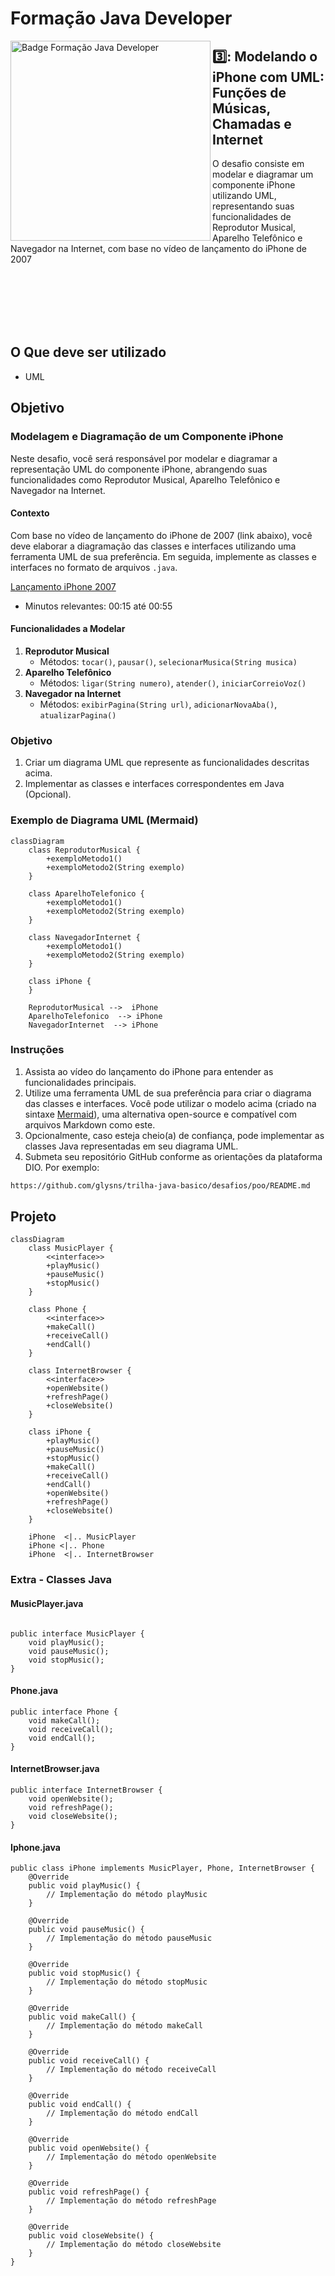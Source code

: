 # Formação Java Developer

<img align="left" height="320rem" alt="Badge Formação Java Developer" src="https://hermes.dio.me/tracks/da6041a9-80ef-409e-bd50-5e7be4dfadf6.png"/>

## 3️⃣: Modelando o iPhone com UML: Funções de Músicas, Chamadas e Internet
O desafio consiste em modelar e diagramar um componente iPhone utilizando UML, representando suas funcionalidades de Reprodutor Musical, Aparelho Telefônico e Navegador na Internet, com base no vídeo de lançamento do iPhone de 2007

<br><br><br><br><br>

## O Que deve ser utilizado

+ UML

## Objetivo

### Modelagem e Diagramação de um Componente iPhone

Neste desafio, você será responsável por modelar e diagramar a representação UML do componente iPhone, abrangendo suas funcionalidades como Reprodutor Musical, Aparelho Telefônico e Navegador na Internet.

#### Contexto
Com base no vídeo de lançamento do iPhone de 2007 (link abaixo), você deve elaborar a diagramação das classes e interfaces utilizando uma ferramenta UML de sua preferência. Em seguida, implemente as classes e interfaces no formato de arquivos `.java`.

[Lançamento iPhone 2007](https://www.youtube.com/watch?v=9ou608QQRq8)
- Minutos relevantes: 00:15 até 00:55

#### Funcionalidades a Modelar
1. **Reprodutor Musical**
   - Métodos: `tocar()`, `pausar()`, `selecionarMusica(String musica)`
2. **Aparelho Telefônico**
   - Métodos: `ligar(String numero)`, `atender()`, `iniciarCorreioVoz()`
3. **Navegador na Internet**
   - Métodos: `exibirPagina(String url)`, `adicionarNovaAba()`, `atualizarPagina()`

### Objetivo
1. Criar um diagrama UML que represente as funcionalidades descritas acima.
2. Implementar as classes e interfaces correspondentes em Java (Opcional).

### Exemplo de Diagrama UML (Mermaid)
```mermaid
classDiagram
    class ReprodutorMusical {
        +exemploMetodo1()
        +exemploMetodo2(String exemplo)
    }

    class AparelhoTelefonico {
        +exemploMetodo1()
        +exemploMetodo2(String exemplo)
    }

    class NavegadorInternet {
        +exemploMetodo1()
        +exemploMetodo2(String exemplo)
    }

    class iPhone {
    }

    ReprodutorMusical -->  iPhone
    AparelhoTelefonico  --> iPhone
    NavegadorInternet  --> iPhone
```

### Instruções
1. Assista ao vídeo do lançamento do iPhone para entender as funcionalidades principais.
2. Utilize uma ferramenta UML de sua preferência para criar o diagrama das classes e interfaces. Você pode utilizar o modelo acima (criado na sintaxe [Mermaid](https://mermaid.js.org/)), uma alternativa open-source e compatível com arquivos Markdown como este.
3. Opcionalmente, caso esteja cheio(a) de confiança, pode implementar as classes Java representadas em seu diagrama UML.
4. Submeta seu repositório GitHub conforme as orientações da plataforma DIO. Por exemplo:

```bash
https://github.com/glysns/trilha-java-basico/desafios/poo/README.md
```` 


## Projeto

```mermaid
classDiagram
    class MusicPlayer {
        <<interface>>
        +playMusic()
        +pauseMusic()
        +stopMusic()
    }

    class Phone {
        <<interface>>
        +makeCall()
        +receiveCall()
        +endCall()
    }

    class InternetBrowser {
        <<interface>>
        +openWebsite()
        +refreshPage()
        +closeWebsite()
    }

    class iPhone {
        +playMusic()
        +pauseMusic()
        +stopMusic()
        +makeCall()
        +receiveCall()
        +endCall()
        +openWebsite()
        +refreshPage()
        +closeWebsite()
    }

    iPhone  <|.. MusicPlayer
    iPhone <|.. Phone
    iPhone  <|.. InternetBrowser

```

### Extra - Classes Java

#### MusicPlayer.java

```

public interface MusicPlayer {
    void playMusic();
    void pauseMusic();
    void stopMusic();
}

```

#### Phone.java

```
public interface Phone {
    void makeCall();
    void receiveCall();
    void endCall();
}
```

#### InternetBrowser.java

```
public interface InternetBrowser {
    void openWebsite();
    void refreshPage();
    void closeWebsite();
}

```

#### Iphone.java

```
public class iPhone implements MusicPlayer, Phone, InternetBrowser {
    @Override
    public void playMusic() {
        // Implementação do método playMusic
    }

    @Override
    public void pauseMusic() {
        // Implementação do método pauseMusic
    }

    @Override
    public void stopMusic() {
        // Implementação do método stopMusic
    }

    @Override
    public void makeCall() {
        // Implementação do método makeCall
    }

    @Override
    public void receiveCall() {
        // Implementação do método receiveCall
    }

    @Override
    public void endCall() {
        // Implementação do método endCall
    }

    @Override
    public void openWebsite() {
        // Implementação do método openWebsite
    }

    @Override
    public void refreshPage() {
        // Implementação do método refreshPage
    }

    @Override
    public void closeWebsite() {
        // Implementação do método closeWebsite
    }
}

```



